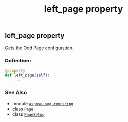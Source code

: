 ﻿---
title: left_page property
second_title: Aspose.SVG for Python via .NET API References
description: 
type: docs
weight: 70
url: /python-net/aspose.svg.rendering/pagesetup/left_page/
is_root: false
---

## left_page property


Gets the Odd Page configuration.
### Definition:
```python
@property
def left_page(self):
    ...
```

### See Also
* module [`aspose.svg.rendering`](../../)
* class [`Page`](/svg/python-net/aspose.svg.drawing/page)
* class [`PageSetup`](/svg/python-net/aspose.svg.rendering/pagesetup)
